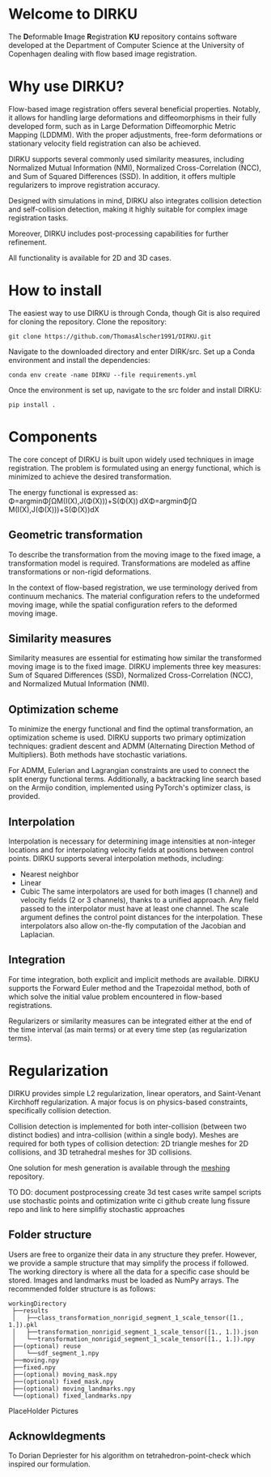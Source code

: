 # Welcome to DIRKU
The **D**eformable **I**mage **R**egistration **KU** repository contains software developed at the Department of Computer Science at the University of Copenhagen dealing with flow based image registration.
# Why use DIRKU?
Flow-based image registration offers several beneficial properties. Notably, it allows for handling large deformations and diffeomorphisms in their fully developed form, such as in Large Deformation Diffeomorphic Metric Mapping (LDDMM). With the proper adjustments, free-form deformations or stationary velocity field registration can also be achieved.

DIRKU supports several commonly used similarity measures, including Normalized Mutual Information (NMI), Normalized Cross-Correlation (NCC), and Sum of Squared Differences (SSD). In addition, it offers multiple regularizers to improve registration accuracy.

Designed with simulations in mind, DIRKU also integrates collision detection and self-collision detection, making it highly suitable for complex image registration tasks.

Moreover, DIRKU includes post-processing capabilities for further refinement.

All functionality is available for 2D and 3D cases.
# How to install
The easiest way to use DIRKU is through Conda, though Git is also required for cloning the repository.
Clone the repository:

 ```git clone https://github.com/ThomasAlscher1991/DIRKU.git```

Navigate to the downloaded directory and enter DIRK/src.
Set up a Conda environment and install the dependencies:

```conda env create -name DIRKU --file requirements.yml ```

Once the environment is set up, navigate to the src folder and install DIRKU:

```pip install .```

# Components
The core concept of DIRKU is built upon widely used techniques in image registration. The problem is formulated using an energy functional, which is minimized to achieve the desired transformation.

The energy functional is expressed as: Φ=arg⁡min⁡Φ∫ΩM(I(X),J(Φ(X)))+S(Φ(X)) dXΦ=argminΦ​∫Ω​M(I(X),J(Φ(X)))+S(Φ(X))dX

## Geometric transformation
To describe the transformation from the moving image to the fixed image, a transformation model is required. Transformations are modeled as affine transformations or non-rigid deformations.

In the context of flow-based registration, we use terminology derived from continuum mechanics. The material configuration refers to the undeformed moving image, while the spatial configuration refers to the deformed moving image.
## Similarity measures
Similarity measures are essential for estimating how similar the transformed moving image is to the fixed image. DIRKU implements three key measures: Sum of Squared Differences (SSD), Normalized Cross-Correlation (NCC), and Normalized Mutual Information (NMI).

## Optimization scheme
To minimize the energy functional and find the optimal transformation, an optimization scheme is used. DIRKU supports two primary optimization techniques: gradient descent and ADMM (Alternating Direction Method of Multipliers). Both methods have stochastic variations.

For ADMM, Eulerian and Lagrangian constraints are used to connect the split energy functional terms. Additionally, a backtracking line search based on the Armijo condition, implemented using PyTorch's optimizer class, is provided.

## Interpolation
Interpolation is necessary for determining image intensities at non-integer locations and for interpolating velocity fields at positions between control points. DIRKU supports several interpolation methods, including:
- Nearest neighbor
- Linear
- Cubic
The same interpolators are used for both images (1 channel) and velocity fields (2 or 3 channels), thanks to a unified approach. Any field passed to the interpolator must have at least one channel. The scale argument defines the control point distances for the interpolation. These interpolators also allow on-the-fly computation of the Jacobian and Laplacian.

## Integration
For time integration, both explicit and implicit methods are available. DIRKU supports the Forward Euler method and the Trapezoidal method, both of which solve the initial value problem encountered in flow-based registrations.

Regularizers or similarity measures can be integrated either at the end of the time interval (as main terms) or at every time step (as regularization terms).

# Regularization
DIRKU provides simple L2 regularization, linear operators, and Saint-Venant Kirchhoff regularization. A major focus is on physics-based constraints, specifically collision detection.

Collision detection is implemented for both inter-collision (between two distinct bodies) and intra-collision (within a single body). Meshes are required for both types of collision detection: 2D triangle meshes for 2D collisions, and 3D tetrahedral meshes for 3D collisions.

One solution for mesh generation is available through the [meshing](https://github.com/ThomasAlscher1991/meshing) repository.




TO DO:
document postprocessing
create 3d test cases
write sampel scripts
	use stochastic points and optimization
write ci github
create lung fissure repo and link to here
simplifiy stochastic approaches


## Folder structure
Users are free to organize their data in any structure they prefer. However, we provide a sample structure that may simplify the process if followed.
The working directory is where all the data for a specific case should be stored. Images and landmarks must be loaded as NumPy arrays. The recommended folder structure is as follows:
```
workingDirectory
 ├──results
 │   ├──class_transformation_nonrigid_segment_1_scale_tensor([1., 1.]).pkl
 │   ├──transformation_nonrigid_segment_1_scale_tensor([1., 1.]).json
 │   └──transformation_nonrigid_segment_1_scale_tensor([1., 1.]).npy
 ├──(optional) reuse 
 │   └──sdf_segment_1.npy
 ├──moving.npy
 ├──fixed.npy
 ├──(optional) moving_mask.npy
 ├──(optional) fixed_mask.npy
 ├──(optional) moving_landmarks.npy
 └──(optional) fixed_landmarks.npy
```

PlaceHolder Pictures

## Acknowldegments
To Dorian Depriester for his algorithm on tetrahedron-point-check which inspired our formulation.
